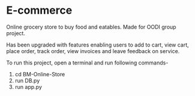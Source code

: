 # E-commerce
Online grocery store to buy food and eatables. Made for OODI group project.

Has been upgraded with features enabling users to add to cart, view cart, place order, track order, view invoices and leave feedback on service.

To run this project, open a terminal and run following commands-
  1. cd BM-Online-Store
  2. run DB.py
  3. run app.py

